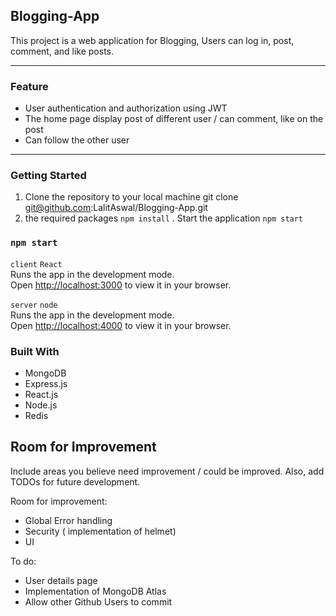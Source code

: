 ## Blogging-App

This project is a web application for  Blogging, Users can log in, post, comment, and like posts.


---
### Feature
- User authentication and authorization using JWT
- The home page display post of different user / can comment, like on the post
- Can follow the other user

---
### Getting Started
1. Clone the repository to your local machine
  git clone git@github.com:LalitAswal/Blogging-App.git
2.  the required packages
  `npm install`
. Start the application `npm start`
### `npm start`
 `client`  `React`\
Runs the app in the development mode.\
Open [http://localhost:3000](http://localhost:3000) to view it in your browser.



 `server`  `node`\
Runs the app in the development mode.\
Open [http://localhost:4000](http://localhost:4000) to view it in your browser.

### Built With
- MongoDB
- Express.js
- React.js
- Node.js
- Redis

## Room for Improvement

Include areas you believe need improvement / could be improved. Also, add TODOs for future development.

Room for improvement:

-   Global Error handling
-   Security ( implementation of helmet)
-   UI 

To do:
-   User details page 
-   Implementation of MongoDB Atlas
-   Allow other Github Users to commit
  

